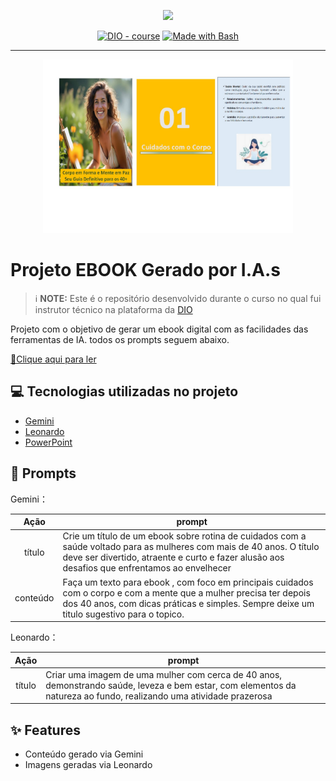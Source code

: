 <p align="center">
    <img width="100" src=".github/assets/banner.png">
</p>


<p align="center">
<a href="https://dio.me/"><img src="https://img.shields.io/badge/DIO-Course-28DA77?logo=youtube" alt="DIO - course"></a>
<a href="https://www.gnu.org/software/bash/" title="Go to Bash homepage"><img src="https://img.shields.io/badge/Prompt-Project-blue?logo=gnu-bash&amp;logoColor=white" alt="Made with Bash"></a></p>

-------


<p align="center">
<img 
    src="./Resumo.jpg"
    width="400"  
/>
</p>

# Projeto EBOOK Gerado por I.A.s


 > ℹ️ **NOTE:** Este é o repositório desenvolvido durante o curso no qual fui instrutor técnico na plataforma da [DIO](https://dio.me)

Projeto com o objetivo de gerar um ebook digital com as facilidades das ferramentas de IA. todos os prompts
seguem abaixo.

<a href="https://github.com/felipeAguiarCode/prompts-recipe-to-create-a-ebook/blob/main/output/ebook%20-%20css%20jedi%20output.pdf" title="View PDF now"> 📕Clique aqui para ler</a>

## 💻 Tecnologias utilizadas no projeto

- [Gemini](https://gemini.google.com) 
- [Leonardo](https://app.leonardo.ai)
- [PowerPoint](https://www.microsoft.com/en/microsoft-365/powerpoint)

## 🧠 Prompts


Gemini：

|   Ação   | prompt                                                                                                                                                                                                                                                                         |
| :------: | ------------------------------------------------------------------------------------------------------------------------------------------------------------------------------------------------------------------------------------------------------------------------------ |
|  título  |Crie um título de um ebook sobre rotina de cuidados com a saúde voltado para as mulheres com mais de 40 anos. O título deve ser divertido, atraente e curto e fazer alusão aos desafios que enfrentamos ao envelhecer                                                      |
| conteúdo | Faça um texto para ebook , com foco em principais cuidados com o corpo e com a mente que a mulher precisa ter depois dos 40 anos, com dicas práticas e simples. Sempre deixe um titulo sugestivo para o topico. 


Leonardo：

|  Ação  | prompt                                                                                 |
| :----: | -------------------------------------------------------------------------------------- |
| título |Criar uma imagem de uma mulher com cerca de 40 anos, demonstrando saúde, leveza e bem estar, com elementos da natureza ao fundo, realizando uma atividade prazerosa|

## ✨ Features

- Conteúdo gerado via Gemini
- Imagens geradas via Leonardo


